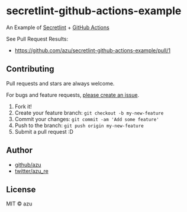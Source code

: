 # secretlint-github-actions-example

An Example of [Secretlint](https://github.com/secretlint/secretlint) + [GitHub Actions](https://github.co.jp/features/actions)

See Pull Request Results:

- <https://github.com/azu/secretlint-github-actions-example/pull/1>

## Contributing

Pull requests and stars are always welcome.

For bugs and feature requests, [please create an issue](https://github.com/azu/secretlint-github-actions-example/issues).

1. Fork it!
2. Create your feature branch: `git checkout -b my-new-feature`
3. Commit your changes: `git commit -am 'Add some feature'`
4. Push to the branch: `git push origin my-new-feature`
5. Submit a pull request :D

## Author

- [github/azu](https://github.com/azu)
- [twitter/azu_re](https://twitter.com/azu_re)

## License

MIT © azu
